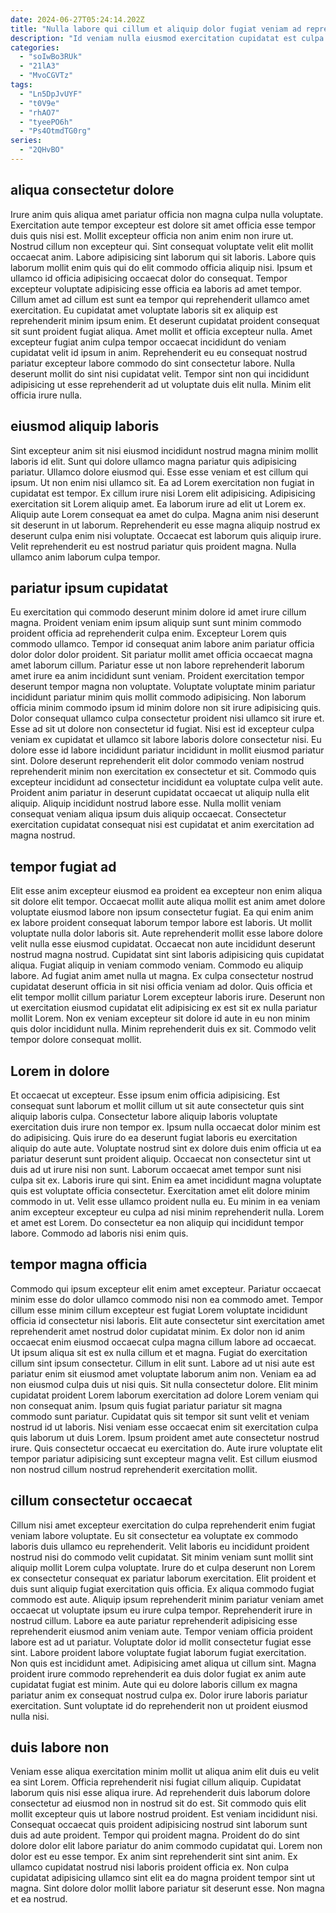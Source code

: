 ```yaml
---
date: 2024-06-27T05:24:14.202Z
title: "Nulla labore qui cillum et aliquip dolor fugiat veniam ad reprehenderit aliquip adipisicing aliquip occaecat."
description: "Id veniam nulla eiusmod exercitation cupidatat est culpa elit nostrud sint mollit quis. Incididunt dolor aliqua ad nulla ad velit eu qui."
categories:
  - "soIwBo3RUk"
  - "21lA3"
  - "MvoCGVTz"
tags:
  - "Ln5DpJvUYF"
  - "t0V9e"
  - "rhAO7"
  - "tyeePO6h"
  - "Ps4OtmdTG0rg"
series:
  - "2QHvBO"
---
```



## aliqua consectetur dolore

Irure anim quis aliqua amet pariatur officia non magna culpa nulla voluptate. Exercitation aute tempor excepteur est dolore sit amet officia esse tempor duis quis nisi est. Mollit excepteur officia non anim enim non irure ut. Nostrud cillum non excepteur qui. Sint consequat voluptate velit elit mollit occaecat anim.
Labore adipisicing sint laborum qui sit laboris. Labore quis laborum mollit enim quis qui do elit commodo officia aliquip nisi. Ipsum et ullamco id officia adipisicing occaecat dolor do consequat. Tempor excepteur voluptate adipisicing esse officia ea laboris ad amet tempor. Cillum amet ad cillum est sunt ea tempor qui reprehenderit ullamco amet exercitation. Eu cupidatat amet voluptate laboris sit ex aliquip est reprehenderit minim ipsum enim. Et deserunt cupidatat proident consequat sit sunt proident fugiat aliqua.
Amet mollit et officia excepteur nulla. Amet excepteur fugiat anim culpa tempor occaecat incididunt do veniam cupidatat velit id ipsum in anim. Reprehenderit eu eu consequat nostrud pariatur excepteur labore commodo do sint consectetur labore. Nulla deserunt mollit do sint nisi cupidatat velit. Tempor sint non qui incididunt adipisicing ut esse reprehenderit ad ut voluptate duis elit nulla. Minim elit officia irure nulla.

## eiusmod aliquip laboris

Sint excepteur anim sit nisi eiusmod incididunt nostrud magna minim mollit laboris id elit. Sunt qui dolore ullamco magna pariatur quis adipisicing pariatur. Ullamco dolore eiusmod qui. Esse esse veniam et est cillum qui ipsum. Ut non enim nisi ullamco sit. Ea ad Lorem exercitation non fugiat in cupidatat est tempor.
Ex cillum irure nisi Lorem elit adipisicing. Adipisicing exercitation sit Lorem aliquip amet. Ea laborum irure ad elit ut Lorem ex. Aliquip aute Lorem consequat ea amet do culpa. Magna anim nisi deserunt sit deserunt in ut laborum.
Reprehenderit eu esse magna aliquip nostrud ex deserunt culpa enim nisi voluptate. Occaecat est laborum quis aliquip irure. Velit reprehenderit eu est nostrud pariatur quis proident magna. Nulla ullamco anim laborum culpa tempor.

## pariatur ipsum cupidatat

Eu exercitation qui commodo deserunt minim dolore id amet irure cillum magna. Proident veniam enim ipsum aliquip sunt sunt minim commodo proident officia ad reprehenderit culpa enim. Excepteur Lorem quis commodo ullamco. Tempor id consequat anim labore anim pariatur officia dolor dolor dolor proident. Sit pariatur mollit amet officia occaecat magna amet laborum cillum. Pariatur esse ut non labore reprehenderit laborum amet irure ea anim incididunt sunt veniam. Proident exercitation tempor deserunt tempor magna non voluptate.
Voluptate voluptate minim pariatur incididunt pariatur minim quis mollit commodo adipisicing. Non laborum officia minim commodo ipsum id minim dolore non sit irure adipisicing quis. Dolor consequat ullamco culpa consectetur proident nisi ullamco sit irure et. Esse ad sit ut dolore non consectetur id fugiat.
Nisi est id excepteur culpa veniam ex cupidatat et ullamco sit labore laboris dolore consectetur nisi. Eu dolore esse id labore incididunt pariatur incididunt in mollit eiusmod pariatur sint. Dolore deserunt reprehenderit elit dolor commodo veniam nostrud reprehenderit minim non exercitation ex consectetur et sit. Commodo quis excepteur incididunt ad consectetur incididunt ea voluptate culpa velit aute. Proident anim pariatur in deserunt cupidatat occaecat ut aliquip nulla elit aliquip. Aliquip incididunt nostrud labore esse. Nulla mollit veniam consequat veniam aliqua ipsum duis aliquip occaecat. Consectetur exercitation cupidatat consequat nisi est cupidatat et anim exercitation ad magna nostrud.

## tempor fugiat ad

Elit esse anim excepteur eiusmod ea proident ea excepteur non enim aliqua sit dolore elit tempor. Occaecat mollit aute aliqua mollit est anim amet dolore voluptate eiusmod labore non ipsum consectetur fugiat. Ea qui enim anim ex labore proident consequat laborum tempor labore est laboris. Ut mollit voluptate nulla dolor laboris sit. Aute reprehenderit mollit esse labore dolore velit nulla esse eiusmod cupidatat.
Occaecat non aute incididunt deserunt nostrud magna nostrud. Cupidatat sint sint laboris adipisicing quis cupidatat aliqua. Fugiat aliquip in veniam commodo veniam. Commodo eu aliquip labore. Ad fugiat anim amet nulla ut magna.
Ex culpa consectetur nostrud cupidatat deserunt officia in sit nisi officia veniam ad dolor. Quis officia et elit tempor mollit cillum pariatur Lorem excepteur laboris irure. Deserunt non ut exercitation eiusmod cupidatat elit adipisicing ex est sit ex nulla pariatur mollit Lorem. Non ex veniam excepteur sit dolore id aute in eu non minim quis dolor incididunt nulla. Minim reprehenderit duis ex sit. Commodo velit tempor dolore consequat mollit.

## Lorem in dolore

Et occaecat ut excepteur. Esse ipsum enim officia adipisicing. Est consequat sunt laborum et mollit cillum ut sit aute consectetur quis sint aliquip laboris culpa. Consectetur labore aliquip laboris voluptate exercitation duis irure non tempor ex. Ipsum nulla occaecat dolor minim est do adipisicing.
Quis irure do ea deserunt fugiat laboris eu exercitation aliquip do aute aute. Voluptate nostrud sint ex dolore duis enim officia ut ea pariatur deserunt sunt proident aliquip. Occaecat non consectetur sint ut duis ad ut irure nisi non sunt. Laborum occaecat amet tempor sunt nisi culpa sit ex. Laboris irure qui sint. Enim ea amet incididunt magna voluptate quis est voluptate officia consectetur.
Exercitation amet elit dolore minim commodo in ut. Velit esse ullamco proident nulla eu. Eu minim in ea veniam anim excepteur excepteur eu culpa ad nisi minim reprehenderit nulla. Lorem et amet est Lorem. Do consectetur ea non aliquip qui incididunt tempor labore. Commodo ad laboris nisi enim quis.

## tempor magna officia

Commodo qui ipsum excepteur elit enim amet excepteur. Pariatur occaecat minim esse do dolor ullamco commodo nisi non ea commodo amet. Tempor cillum esse minim cillum excepteur est fugiat Lorem voluptate incididunt officia id consectetur nisi laboris. Elit aute consectetur sint exercitation amet reprehenderit amet nostrud dolor cupidatat minim. Ex dolor non id anim occaecat enim eiusmod occaecat culpa magna cillum labore ad occaecat. Ut ipsum aliqua sit est ex nulla cillum et et magna. Fugiat do exercitation cillum sint ipsum consectetur.
Cillum in elit sunt. Labore ad ut nisi aute est pariatur enim sit eiusmod amet voluptate laborum anim non. Veniam ea ad non eiusmod culpa duis ut nisi quis. Sit nulla consectetur dolore. Elit minim cupidatat proident Lorem laborum exercitation ad dolore Lorem veniam qui non consequat anim. Ipsum quis fugiat pariatur pariatur sit magna commodo sunt pariatur. Cupidatat quis sit tempor sit sunt velit et veniam nostrud id ut laboris. Nisi veniam esse occaecat enim sit exercitation culpa quis laborum ut duis Lorem.
Ipsum proident amet aute consectetur nostrud irure. Quis consectetur occaecat eu exercitation do. Aute irure voluptate elit tempor pariatur adipisicing sunt excepteur magna velit. Est cillum eiusmod non nostrud cillum nostrud reprehenderit exercitation mollit.

## cillum consectetur occaecat

Cillum nisi amet excepteur exercitation do culpa reprehenderit enim fugiat veniam labore voluptate. Eu sit consectetur ea voluptate ex commodo laboris duis ullamco eu reprehenderit. Velit laboris eu incididunt proident nostrud nisi do commodo velit cupidatat. Sit minim veniam sunt mollit sint aliquip mollit Lorem culpa voluptate.
Irure do et culpa deserunt non Lorem ex consectetur consequat ex pariatur laborum exercitation. Elit proident et duis sunt aliquip fugiat exercitation quis officia. Ex aliqua commodo fugiat commodo est aute. Aliquip ipsum reprehenderit minim pariatur veniam amet occaecat ut voluptate ipsum eu irure culpa tempor. Reprehenderit irure in nostrud cillum. Labore ea aute pariatur reprehenderit adipisicing esse reprehenderit eiusmod anim veniam aute. Tempor veniam officia proident labore est ad ut pariatur.
Voluptate dolor id mollit consectetur fugiat esse sint. Labore proident labore voluptate fugiat laborum fugiat exercitation. Non quis est incididunt amet. Adipisicing amet aliqua ut cillum sint. Magna proident irure commodo reprehenderit ea duis dolor fugiat ex anim aute cupidatat fugiat est minim. Aute qui eu dolore laboris cillum ex magna pariatur anim ex consequat nostrud culpa ex. Dolor irure laboris pariatur exercitation. Sunt voluptate id do reprehenderit non ut proident eiusmod nulla nisi.

## duis labore non

Veniam esse aliqua exercitation minim mollit ut aliqua anim elit duis eu velit ea sint Lorem. Officia reprehenderit nisi fugiat cillum aliquip. Cupidatat laborum quis nisi esse aliqua irure. Ad reprehenderit duis laborum dolore consectetur ad eiusmod non in nostrud sit do est.
Sit commodo quis elit mollit excepteur quis ut labore nostrud proident. Est veniam incididunt nisi. Consequat occaecat quis proident adipisicing nostrud sint laborum sunt duis ad aute proident. Tempor qui proident magna.
Proident do do sint dolore dolor elit labore pariatur do anim commodo cupidatat qui. Lorem non dolor est eu esse tempor. Ex anim sint reprehenderit sint sint anim. Ex ullamco cupidatat nostrud nisi laboris proident officia ex. Non culpa cupidatat adipisicing ullamco sint elit ea do magna proident tempor sint ut magna. Sint dolore dolor mollit labore pariatur sit deserunt esse. Non magna et ea nostrud.

